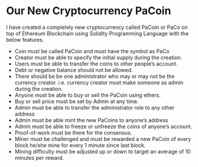 # Our New Cryptocurrency PaCoin

I have created a completely new cryptocurrency called PaCoin or PaCo on top of Ethereum Blockchain using Solidity Programming Language with the below features.
- Coin must be called PaCoin and must have the symbol as PaCo
- Creator must be able to specify the initial supply during the creation.
- Users must be able to transfer the coins to other people’s account.
- Debt or negative balance should not be allowed.
- There should be be one administrator who may or may not be the currency creator. i.e. currency creator must make someone as admin during the creation.
- Anyone must be able to buy or sell the PaCoin using ethers.
- Buy or sell price must be set by Admin at any time.
- Admin must be able to transfer the administrator role to any other address
- Admin must be able mint the new PaCoins to anyone’s address
- Admin must be able to freeze or unfreeze the coins of anyone’s account.
- Proof-of-work must be there for the consensus.
- Miner must be challenged and must be rewarded a new PaCoin of every block he/she mine
for every 1 minute since last block.
- Mining difficulty must be adjusted up or down to target an average of 10 minutes per
reward.